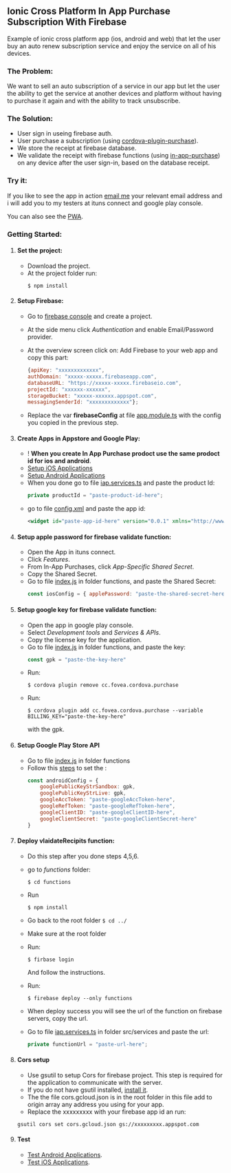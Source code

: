 ## **Ionic Cross Platform In App Purchase Subscription With Firebase**
Example of ionic cross platform app (ios, android and web) that 
let the user buy an auto renew subscription service and enjoy the service on all of his devices.

### **The Problem:**
We want to sell an auto subscription of a service in our app but let the user the ability to get the service at another devices and platform without having to purchase it again and with the ability to track unsubscribe.

### **The Solution:**
- User sign in useing firebase auth. 
- User purchase a subscription (using [cordova-plugin-purchase](https://github.com/j3k0/cordova-plugin-purchase)). 
- We store the receipt at firebase database. 
- We validate the receipt with firebase functions (using [in-app-purchase](https://github.com/voltrue2/in-app-purchase)) on any device after the user sign-in, based on the database receipt.

### **Try it:**
If you like to see the app in action <a href="mailto:elelad.dev@gmail.com" target="blank">email me</a> your relevant email address and i will add you to my testers at ituns connect and google play console.

You can also see the [PWA](https://elelad.github.io/ionic-subscription/index.html#/home).


### **Getting Started:**
1. #### Set the project: 
    - Download the project. 
    - At the project folder run: 
        ````
        $ npm install
        ````
2. #### Setup Firebase: 
    - Go to [firebase console](https://console.firebase.google.com) and create a project. 
    - At the side menu click *Authentication* and enable Email/Password provider.
    - At the overview screen click on: Add Firebase to your web app and copy this part:

        ````javascript
        {apiKey: "xxxxxxxxxxxxx",
        authDomain: "xxxxx-xxxxx.firebaseapp.com",
        databaseURL: "https://xxxxx-xxxxx.firebaseio.com",
        projectId: "xxxxxx-xxxxxx",
        storageBucket: "xxxxx-xxxxxx.appspot.com",
        messagingSenderId: "xxxxxxxxxxxxx"};
        ````
    - Replace the var **firebaseConfig** at file [app.module.ts](src/app/app.module.ts) with the config you copied in the previous step.
3. #### Create Apps in Appstore and Google Play:
    - ! **When you create In App Purchase prodoct use the same prodoct id for ios and android**. 
    - [Setup iOS Applications](https://github.com/j3k0/cordova-plugin-purchase/wiki/HOWTO#setup-ios-applications)
    -  [Setup Android Applications](https://github.com/j3k0/cordova-plugin-purchase/wiki/HOWTO#setup-android-applications)
    - When you done go to file [iap.services.ts](src/services/iap.services.ts) and paste the product Id:
        ````javascript
        private productId = "paste-product-id-here";
        ````
    - go to file [config.xml](config.xml) and paste the app id:
        ````xml
        <widget id="paste-app-id-here" version="0.0.1" xmlns="http://www.w3.org/ns/widgets" xmlns:cdv="http://cordova.apache.org/ns/1.0">
        ````
4. #### Setup apple password for firebase validate function:
    - Open the App in ituns connect.
    - Click *Features*.
    - From In-App Purchases, click *App-Specific Shared Secret*.
    - Copy the Shared Secret. 
    - Go to file [index.js](functions/index.js) in folder functions, and paste the Shared Secret: 
        ````javascript
        const iosConfig = { applePassword: "paste-the-shared-secret-here"}
        ````
5. #### Setup google key for firebase validate function:
    - Open the app in google play console. 
    - Select *Development tools* and *Services & APIs*. 
    - Copy the license key for the application. 
    - Go to file [index.js](functions/index.js) in folder functions, and paste the key: 
        ````javascript
        const gpk = "paste-the-key-here"
        ````
    - Run:
        ````
        $ cordova plugin remove cc.fovea.cordova.purchase
        ````
    - Run: 
        ````
        $ cordova plugin add cc.fovea.cordova.purchase --variable BILLING_KEY="paste-the-key-here"
        ````
        with the gpk.
6. #### Setup Google Play Store API
    - Go to file [index.js](functions/index.js) in folder functions
    - Follow this [steps](https://github.com/voltrue2/in-app-purchase#google-play-store-api-1) to set the :
        ````javascript
        const androidConfig = {
            googlePublicKeyStrSandbox: gpk,
            googlePublicKeyStrLive: gpk,
            googleAccToken: "paste-googleAccToken-here",
            googleRefToken: "paste-googleRefToken-here",
            googleClientID: "paste-googleClientID-here",
            googleClientSecret: "paste-googleClientSecret-here"
        }
        ````
7. #### Deploy vlaidateRecipits function: 
    - Do this step after you done steps 4,5,6. 
    - go to *functions* folder: 
        ````
        $ cd functions
        ````
    - Run 
        ````
        $ npm install
        ````
    - Go back to the root folder `$ cd ../`
    - Make sure at the root folder
    - Run:
        ````
        $ firbase login
        ````
        And follow the instructions.
    
    - Run: 
        ````
        $ firebase deploy --only functions
        ````
    - When deploy success you will see the url of the function on firebase servers, copy the url. 
    - Go to file [iap.services.ts](src/services/iap.services.ts) in folder src/services and paste the url:
        ````javascript
        private functionUrl = "paste-url-here";
        ````
8. #### Cors setup
    - Use gsutil to setup Cors for firebase project. This step is required for the application to communicate with the server.
    - If you do not have gsutil installed, [install it](https://cloud.google.com/storage/docs/gsutil_install).
    - The the file cors.gcloud.json is in the root folder in this file add to origin array any address you using for your app.
    - Replace the xxxxxxxxx with your firebase app id an run: 
    ````
    gsutil cors set cors.gcloud.json gs://xxxxxxxxx.appspot.com
    ````
9. #### Test
    - [Test Android Applications](https://github.com/j3k0/cordova-plugin-purchase/wiki/HOWTO#test-android-applications).
    - [Test iOS Applications](https://github.com/j3k0/cordova-plugin-purchase/wiki/HOWTO#test-ios-applications).

